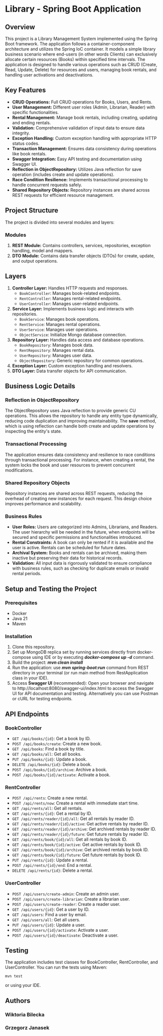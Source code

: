 # Library - Spring Boot Application
## Overview
This project is a Library Management System implemented using the Spring Boot framework. The application follows a container-component architecture and utilizes the Spring IoC container. It models a simple library business scenario where end-users (in other words Clients) can exclusively allocate certain resources (Books) within specified time intervals. The application is designed to handle various operations such as CRUD (Create, Read, Update, Delete) for resources and users, managing book rentals, and handling user activations and deactivations.

## Key Features
- **CRUD Operations:** Full CRUD operations for Books, Users, and Rents.
- **User Management:** Different user roles (Admin, Librarian, Reader) with specific functionalities.
- **Rental Management:** Manage book rentals, including creating, updating and ending rentals.
- **Validation:** Comprehensive validation of input data to ensure data integrity.
- **Exception Handling:** Custom exception handling with appropriate HTTP status codes.
- **Transaction Management:** Ensures data consistency during operations like book rentals.
- **Swagger Integration:** Easy API testing and documentation using Swagger UI.
- **Reflection in ObjectRepository:** Utilizes Java reflection for save operation (includes create and update operations).
- **Race Condition Resilience:** Implements transactional processing to handle concurrent requests safely.
- **Shared Repository Objects:** Repository instances are shared across REST requests for efficient resource management.

## Project Structure
The project is divided into several modules and layers:
### Modules
1. **REST Module:** Contains controllers, services, repositories, exception handling, model and mappers.
2. **DTO Module:** Contains data transfer objects (DTOs) for create, update, and output operations.

## Layers
1. **Controller Layer:** Handles HTTP requests and responses.
    - ```BookController```: Manages book-related endpoints.
    - ```RentController```: Manages rental-related endpoints.
    - ```UserController```: Manages user-related endpoints. 
2. **Service Layer:** Implements business logic and interacts with repositories.
    - ```BookService```: Manages book operations.
    - ```RentService```: Manages rental operations.
    - ```UserService```: Manages user operations.
    - ```ObjectService```: Initialize Mongo database connection.
3. **Repository Layer:** Handles data access and database operations.
    - ```BookRepository```: Manages book data.
    - ```RentRepository```: Manages rental data.
    - ```UserRepository```: Manages user data.
    - ```ObjectRepository```: Generic repository for common operations.
4. **Exception Layer:** Custom exception handling and resolvers.
5. **DTO Layer:** Data transfer objects for API communication.

## Business Logic Details
### Reflection in ObjectRepository
The ObjectRepository uses Java reflection to provide generic CU operations. This allows the repository to handle any entity type dynamically, reducing code duplication and improving maintainability. The **save** method, which is using reflection can handle both create and update operations by inspecting the entity's state.

### Transactional Processing
The application ensures data consistency and resilience to race conditions through transactional processing. For instance, when creating a rental, the system locks the book and user resources to prevent concurrent modifications.

### Shared Repository Objects
Repository instances are shared across REST requests, reducing the overhead of creating new instances for each request. This design choice improves performance and scalability.

### Business Rules
- **User Roles:** Users are categorized into Admins, Librarians, and Readers. The user hierarchy will be needed in the future, when endpoints will be secured and specific permissions and functionalities introduced.
- **Rental Constraints:** A book can only be rented if it is available and the user is active. Rentals can be scheduled for future dates.
- **Archival System:** Books and rentals can be archived, making them inactive but preserving their data for historical records.
- **Validation:** All input data is rigorously validated to ensure compliance with business rules, such as checking for duplicate emails or invalid rental periods.

## Setup and Testing the Project
### Prerequisites
- Docker
- Java 21
- Maven

### Installation
1. Clone this repository.
2. Set up MongoDB replica set by running services directly from docker-compose using IDE or by executing ***docker-compose up -d*** command.
3. Build the project: ***mvn clean install***
4. Run the application: use ***mvn spring-boot:run*** command from REST directory in your terminal (or run main method from RestApplication class in your IDE).
5. Access **Swagger UI** (recommended): Open your browser and navigate to http://localhost:8080/swagger-ui/index.html to access the Swagger UI for API documentation and testing. Alternatively you can use Postman or cURL for testing endpoints.

## API Endpoints
### BookController
- ```GET /api/books/{id}```: Get a book by ID.
- ```POST /api/books/create```: Create a new book.
- ```GET /api/books```: Find a book by title.
- ```GET /api/books/all```: Get all books.
- ```PUT /api/books/{id}```: Update a book.
- ```DELETE /api/books/{id}```: Delete a book.
- ```POST /api/books/{id}/archive```: Archive a book.
- ```POST /api/books/{id}/activate```: Activate a book.

### RentController
- ```POST /api/rents```: Create a new rental.
- ```POST /api/rents/now```: Create a rental with immediate start time.
- ```GET /api/rents/all```: Get all rentals.
- ```GET /api/rents/{id}```: Get a rental by ID.
- ```GET /api/rents/reader/{id}/all```: Get all rentals by reader ID.
- ```GET /api/rents/reader/{id}/active```: Get active rentals by reader ID.
- ```GET /api/rents/reader/{id}/archive```: Get archived rentals by reader ID.
- ```GET /api/rents/reader/{id}/future```: Get future rentals by reader ID.
- ```GET /api/rents/book/{id}/all```: Get all rentals by book ID.
- ```GET /api/rents/book/{id}/active```: Get active rentals by book ID.
- ```GET /api/rents/book/{id}/archive```: Get archived rentals by book ID.
- ```GET /api/rents/book/{id}/future```: Get future rentals by book ID.
- ```PUT /api/rents/{id}```: Update a rental.
- ```POST /api/rents/{id}/end```: End a rental.
- ```DELETE /api/rents/{id}```: Delete a rental.

### UserController
- ```POST /api/users/create-admin```: Create an admin user.
- ```POST /api/users/create-librarian```: Create a librarian user.
- ```POST /api/users/create-reader```: Create a reader user.
- ```GET /api/users/{id}```: Get a user by ID.
- ```GET /api/users```: Find a user by email.
- ```GET /api/users/all```: Get all users.
- ```PUT /api/users/{id}```: Update a user.
- ```POST /api/users/{id}/activate```: Activate a user.
- ```POST /api/users/{id}/deactivate```: Deactivate a user.

## Testing
The application includes test classes for BookController, RentController, and UserController. You can run the tests using Maven:
```
mvn test
```
or using your IDE.

## Authors

### Wiktoria Bilecka
### Grzegorz Janasek
